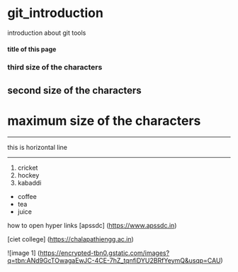 # git_introduction
introduction about git tools
#### title of this page
###  third size of the characters
## second size of the characters
# maximum size of the characters    

***
this is horizontal line
***
1. cricket
2. hockey
3. kabaddi

- coffee
- tea
- juice

how to open hyper links [apssdc] (https://www.apssdc.in)

[ciet college] (https://chalapathiengg.ac.in)

![image 1] (https://encrypted-tbn0.gstatic.com/images?q=tbn:ANd9GcTOwagaEwJC-4CE-7hZ_tqnfiDYU2BRfYeymQ&usqp=CAU)
